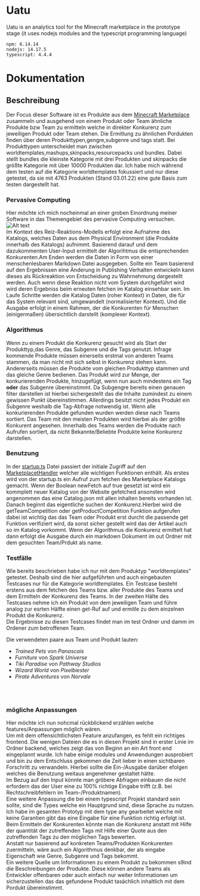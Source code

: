 # Uatu

Uatu is an analytics tool for the Minecraft marketplace in the prototype stage (it uses nodejs modules and the typescript programming language)

```
npm: 6.14.14
nodejs: 14.17.5
typescript: 4.4.4
```

# **Dokumentation**

## **Beschreibung**

Der Focus dieser Software ist es Produkte aus dem [Minecraft Marketplace](https://www.minecraft.net/en-us/catalog) zusammeln und ausgehend von einem Produkt oder Team ähnliche Produkte bzw Team zu ermitteln welche in direkter Konkurenz zum jeweiligen Produkt oder Team stehen. Die Ermitlung zu ähnlichen Pordukten finden über deren Produkttypen,gengre,subgenre und tags statt. Bei Produkttypen unterscheidet man zwischen worldtemplates,mashups,skinpacks,resourcepacks und bundles. Dabei stellt bundles die kleinste Kategorie mit drei Produkten und skinpacks die größte Kategorie mit über 10000 Produkten dar. Ich habe mich während dem testen auf die Kategorie worldtemplates fokussiert und nur diese getestet, da sie mit 4763 Produkten (Stand 03.01.22) eine gute Basis zum testen dargestellt hat.

### **Pervasive Computing**
Hier möchte ich mich nocheinmal an einer groben Einordnung meiner Software in das Themengebiet des pervasive Computing versuchen.<br>
![Alt text]( "Thumbnail")<br>
Im Kontext des Reiz-Reaktions-Modells erfolgt eine Aufnahme des Katalogs, welches Daten aus dem Physical Environment (die Produkte innerhalb des Katalogs) aufnimmt. Basierend darauf und dem dazukommenten User-Input ermittelt der Algorihtmus die entsprechenden Konkurenten.Am Enden werden die Daten in Form von einer menschenlesbaren Markdown Datei ausgegeben. Sollte ein Team basierend auf den Ergebnissen eine Änderung in Publishing Verhalten entwickeln kann dieses als Rückreaktion von Entscheidung zu Wahrnehmung dargestellt werden. Auch wenn diese Reaktion nicht vom System durchgeführt wird wird deren Ergebniss beim erneuten fetchen im Katalog einsehbar sein. Im Laufe Schritte werden die Katalog Daten (roher Kontext) in Daten, die für das System relevant sind, umgewandelt (normalisierter Kontext). Und die Ausgabe erfolgt in einem Rahmen, der die Konkurenten für Menschen (einigermaßen) übersichtlich darstellt (komplexer Kontext).

### **Algorithmus**
Wenn zu einem Produkt die Konkurenz gesucht wird als Start der Produkttyp,das Genre, das Subgenre und die Tags genutzt. Infrage kommende Produkte müssen einerseits erstmal von anderen Teams stammen, da man nicht mit sich selbst in Konkurenz stehen kann. Andererseits müssen die Produkte vom gleichen Produkttyp stammen und das gleiche Genre bedienen. Das Produkt wird zur Menge, der konkurierenden Produkte, hinzugefügt, wenn nun auch mindestens ein Tag **oder** das Subgenre übereinstimmt. Da Subgengre bereits einen genauen filter darstellen ist hierbei sichergestellt das die Inhalte zumindest zu einem gewissen Punkt übereinstimmen. Allerdings besitzt nicht jedes Produkt ein Subgenre weshalb die Tag-Abfrage notwendig ist. Wenn alle konkurierenden Produkte gefunden wurden werden diese nach Teams sortiert. Das Team mit den meisten Produkten wird hierbei als der größte Konkurent angesehen. Innerhalb des Teams werden die Produkte nach Aufrufen sortiert, da nicht Bekannte/Beliebte Produkte keine Konkurenz darstellen. 


### **Benutzung**
In der [startup.ts](https://github.com/akokay/Uatu/blob/main/src/startup.ts) Datei passiert der initiale Zugriff auf den [MarketplacetHandler](https://github.com/akokay/Uatu/blob/main/src/backend/MarketplacetHandler.ts) welcher alle wichtigen Funktionen enthält. Als erstes wird von der startup.ts ein Aufruf zum fetchen des Marketplace Katalogs gemacht. Wenn der Boolean newFetch auf true gesetzt ist wird ein kommplett neuer Katalog von der Website gefetched ansonsten wird angenommen das eine Catalog.json mit allen inhalten bereits vorhanden ist. Danach beginnt das eigentliche suchen der Konkurenz.Hierbei wird die getTeamCompetition oder getProductCompetition Funktion aufgerufen dabei ist wichtig das das Team oder Produkt erst durcht die passende get Funktion verifiziert wird, da sonst sicher gestellt wird das der Artikel auch so im Katalog vorkommt.
Wenn der Algorithmus die Konkurenz ermittelt hat dann erfolgt die Ausgabe durch ein markdown Dokument im out Ordner mit dem gesuchten Team/Prdukt als name.

### **Testfälle**

Wie bereits beschrieben habe ich nur mit dem Produktyp "worldtemplates" getestet. Deshalb sind die hier aufgeführten und auch eingebauten Testcases nur für die Kategorie worldtemplates. Ein Testcase besteht erstens aus dem fetchen des Teams bzw. aller Produkte des Teams und dem Ermitteln der Konkurenz des Teams. In der zweiten Hälte des Testcases nehme ich ein Produkt von dem jeweiligen Team und führe analog zur esrten Hälfte einen get-Ruf auf und ermitle zu dem einzelnen Produkt die Konkurenz.<br>
Die Ergebnisse zu diesen Testcases findet man im test Ordner und damm im Ordener zum betroffenen Team.

Die verwendeten paare aus Team und Produkt lauten:
- *Trained Pets* von *Panascais*
- *Furniture* von *Spark Universe*
- *Tiki Paradise* von *Pathway Studios*
- *Wizard World* von *Pixelbiester*
- *Pirate Adventures* von *Norvale*

<br><br>

### mögliche Anpassungen
Hier möchte ich nun nohcmal rückblickend erzählen welche features/Anpassungen möglich wären.<br>
Um mit dem offensichtlichsten Feature anzufangen, es fehlt ein richtiges frontend. Die wenigen Dateien die es in diesen Projekt sind in erster Linie im Ordner backend, welches zeigt das von Beginn an ein Art front end eingeplannt wurde. Ich habe einige modules und Anwendungen ausprobiert und bin zu dem Entschluss gekommen die Zeit lieber in einen sichtbaren Forschritt zu verwandeln. Hierbei sollte die Ein-/Ausgabe darüber efolgen welches die Benutzung weitaus angenehmer gestaltet hätte.<br>
Im Bezug auf den Input könnte man gröbere Abfragen einbauen die nicht erfordern das der User eine zu 100% richtige Eingabe trifft (z.B. bei Rechtschreibfehlern im Team-/Produktnamen).<br>
Eine weitere Anpassung die bei einem typescript Projekt standard sein sollte, sind die Types welche ein Hauptgrund sind, diese Sprache zu nutzen. Ich habe im gesamten Prototyp mit dem type any gearbeitet welche mit keine Garantien gibt das eine Eingabe für eine Funktion richtig erfolgt ist.<br>
Beim Ermitteln der Konkurenten könnte man die Konkurenz anstatt mit Hilfe der quantität der zutreffenden Tags mit Hilfe einer Quote aus den zutreffenden Tags zu den möglichen Tags bewerten.<br>
Anstatt nur basierend auf konkreten Teams/Produkten Konkurenten zuermitteln, wäre auch ein Algorithmus denkbar, der als eingabe Eigenschaft wie Genre, Subgenre und Tags bekommt.<br>
Ein weitere Quelle um Informationen zu einem Produkt zu bekommen s9ind die Beschreibungen der Produkte. Diese können andere Teams als Entwickler offenbaren oder auch einfach nur weiter Informationen um sicherzustellen das das gefundene Produkt tasächlich inhaltlich mit dem Pordukt übereinstimmt.